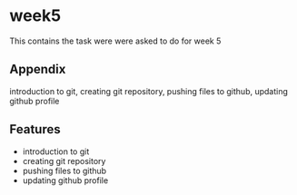 
# week5

This contains the task were were asked to do for week 5


## Appendix

introduction to git,
creating git repository,
pushing files to github,
updating github profile

## Features

- introduction to git
- creating git repository
- pushing files to github
- updating github profile
